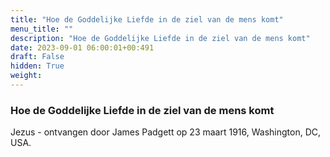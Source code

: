```yaml
---
title: "Hoe de Goddelijke Liefde in de ziel van de mens komt"
menu_title: ""
description: "Hoe de Goddelijke Liefde in de ziel van de mens komt"
date: 2023-09-01 06:00:01+00:491
draft: False
hidden: True
weight:
---
```

### Hoe de Goddelijke Liefde in de ziel van de mens komt

Jezus - ontvangen door James Padgett op 23 maart 1916, Washington, DC, USA.
